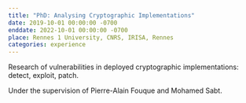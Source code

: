 ```yaml
---
title: "PhD: Analysing Cryptographic Implementations"
date: 2019-10-01 00:00:00 -0700
enddate: 2022-10-01 00:00:00 -0700
place: Rennes 1 University, CNRS, IRISA, Rennes
categories: experience
---
```

Research of vulnerabilities in deployed cryptographic implementations: detect, exploit, patch.

Under the supervision of Pierre-Alain Fouque and Mohamed Sabt.